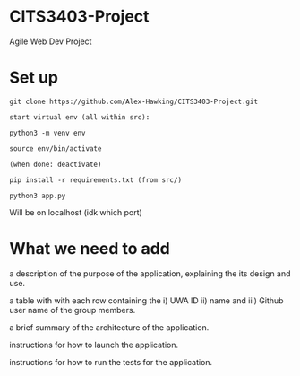 # CITS3403-Project
Agile Web Dev Project

# Set up
```
git clone https://github.com/Alex-Hawking/CITS3403-Project.git

start virtual env (all within src):

python3 -m venv env

source env/bin/activate

(when done: deactivate)

pip install -r requirements.txt (from src/)

python3 app.py
```

Will be on localhost (idk which port)

# What we need to add

a description of the purpose of the application, explaining the its design and use.

a table with with each row containing the i) UWA ID ii) name and iii) Github user name of the group members.

a brief summary of the architecture of the application.

instructions for how to launch the application.

instructions for how to run the tests for the application.
